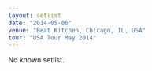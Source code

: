```yaml
---
layout: setlist
date: "2014-05-06"
venue: "Beat Kitchen, Chicago, IL, USA"
tour: "USA Tour May 2014"
---
```


No known setlist.

